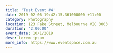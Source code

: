 ```yaml
---
title: 'Test Event #4'
date: 2019-02-06 19:42:15.361000000 +11:00
category: Photography
location: 123 Fake Street, Melbourne VIC 3003
duration: '2:00:00'
event_date: 10/1/2019
desc: Lorem ipsum
more_info: https://www.eventspace.com.au
---
```


